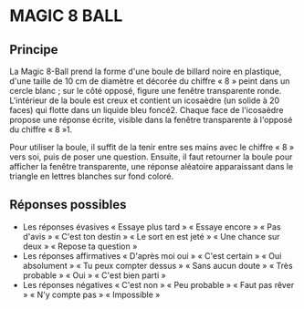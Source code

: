 # MAGIC 8 BALL

## Principe

La Magic 8-Ball prend la forme d'une boule de billard noire en plastique, d'une taille de 10 cm de diamètre et décorée du chiffre « 8 » peint dans un cercle blanc ; sur le côté opposé, figure une fenêtre transparente ronde. L'intérieur de la boule est creux et contient un icosaèdre (un solide à 20 faces) qui flotte dans un liquide bleu foncé2. Chaque face de l'icosaèdre propose une réponse écrite, visible dans la fenêtre transparente à l'opposé du chiffre « 8 »1.

Pour utiliser la boule, il suffit de la tenir entre ses mains avec le chiffre « 8 » vers soi, puis de poser une question. Ensuite, il faut retourner la boule pour afficher la fenêtre transparente, une réponse aléatoire apparaissant dans le triangle en lettres blanches sur fond coloré.

## Réponses possibles

- Les réponses évasives
    « Essaye plus tard »
    « Essaye encore »
    « Pas d'avis »
    « C'est ton destin »
    « Le sort en est jeté »
    « Une chance sur deux »
    « Repose ta question »
- Les réponses affirmatives
    « D'après moi oui »
    « C'est certain »
    « Oui absolument »
    « Tu peux compter dessus »
    « Sans aucun doute »
    « Très probable »
    « Oui »
    « C'est bien parti »
- Les réponses négatives
    « C'est non »
    « Peu probable »
    « Faut pas rêver »
    « N'y compte pas »
    « Impossible »